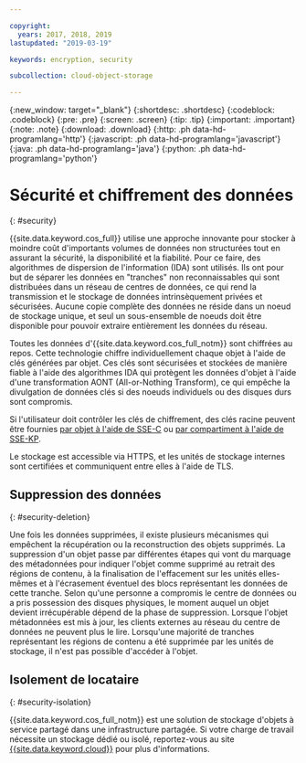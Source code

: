 ```yaml
---

copyright:
  years: 2017, 2018, 2019
lastupdated: "2019-03-19"

keywords: encryption, security

subcollection: cloud-object-storage

---
```

{:new_window: target="_blank"}
{:shortdesc: .shortdesc}
{:codeblock: .codeblock}
{:pre: .pre}
{:screen: .screen}
{:tip: .tip}
{:important: .important}
{:note: .note}
{:download: .download} 
{:http: .ph data-hd-programlang='http'} 
{:javascript: .ph data-hd-programlang='javascript'} 
{:java: .ph data-hd-programlang='java'} 
{:python: .ph data-hd-programlang='python'}

# Sécurité et chiffrement des données
{: #security}

{{site.data.keyword.cos_full}} utilise une approche innovante pour stocker à moindre coût d'importants volumes de données non structurées tout en assurant la sécurité, la disponibilité et la fiabilité. Pour ce faire, des algorithmes de dispersion de l'information (IDA) sont utilisés. Ils ont pour but de séparer les données en "tranches" non reconnaissables qui sont distribuées dans un réseau de centres de données, ce qui rend la transmission et le stockage de données intrinsèquement privées et sécurisées. Aucune copie complète des données ne réside dans un noeud de stockage unique, et seul un sous-ensemble de noeuds doit être disponible pour pouvoir extraire entièrement les données du réseau.

Toutes les données d'{{site.data.keyword.cos_full_notm}} sont chiffrées au repos. Cette technologie chiffre individuellement chaque objet à l'aide
de clés générées par objet. Ces clés sont sécurisées et stockées de manière fiable à l'aide des algorithmes IDA qui protègent les données d'objet à l'aide d'une transformation AONT (All-or-Nothing Transform), ce qui empêche la divulgation de données clés si des noeuds individuels ou des disques durs sont compromis.

Si l'utilisateur doit contrôler les clés de chiffrement, des clés racine peuvent être fournies [par objet à l'aide de SSE-C](/docs/services/cloud-object-storage?topic=cloud-object-storage-encryption#encryption-sse-c) ou [par compartiment à l'aide de SSE-KP](/docs/services/cloud-object-storage?topic=cloud-object-storage-encryption#encryption-kp).

Le stockage est accessible via HTTPS, et les unités de stockage internes sont certifiées et communiquent entre elles à l'aide de TLS.


## Suppression des données
{: #security-deletion}

Une fois les données supprimées, il existe plusieurs mécanismes qui empêchent la récupération ou la reconstruction des objets supprimés. La suppression d'un objet passe par différentes étapes qui vont du marquage des métadonnées pour indiquer l'objet comme supprimé au retrait des régions de contenu, à la finalisation de l'effacement sur les unités elles-mêmes et à l'écrasement éventuel des blocs représentant les données de cette tranche. Selon qu'une personne a compromis le centre de données ou a pris possession des disques physiques, le moment auquel un objet devient irrécupérable dépend de la phase de suppression. Lorsque l'objet métadonnées est mis à jour, les clients externes au réseau du centre de données ne peuvent plus le lire. Lorsqu'une majorité de tranches représentant les régions de contenu a été supprimée par les unités de stockage, il n'est pas possible d'accéder à l'objet. 

## Isolement de locataire
{: #security-isolation}

{{site.data.keyword.cos_full_notm}} est une solution de stockage d'objets à service partagé dans une infrastructure partagée. Si votre charge de travail nécessite un stockage dédié ou isolé, reportez-vous au site [{{site.data.keyword.cloud}}](https://www.ibm.com/cloud/object-storage) pour plus d'informations.
